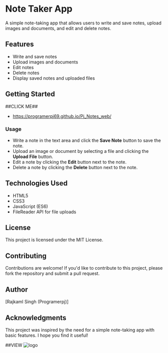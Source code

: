 # Note Taker App

A simple note-taking app that allows users to write and save notes, upload images and documents, and edit and delete notes.

## Features
- Write and save notes
- Upload images and documents
- Edit notes
- Delete notes
- Display saved notes and uploaded files

## Getting Started
##CLICK ME##
-  https://programerpj69.github.io/Pj_Notes_web/

### Usage
- Write a note in the text area and click the **Save Note** button to save the note.
- Upload an image or document by selecting a file and clicking the **Upload File** button.
- Edit a note by clicking the **Edit** button next to the note.
- Delete a note by clicking the **Delete** button next to the note.

## Technologies Used
- HTML5
- CSS3
- JavaScript (ES6)
- FileReader API for file uploads

## License
This project is licensed under the MIT License.

## Contributing
Contributions are welcome! If you'd like to contribute to this project, please fork the repository and submit a pull request.

## Author
[Rajkaml Singh (Programerpj)]

## Acknowledgments
This project was inspired by the need for a simple note-taking app with basic features. I hope you find it useful!

##VIEW
![logo](https://drive.google.com/file/d/1IDE-0ZyzJtV26o4DfU5cxsyH2-hZ2XQy/view?usp=sharing)
